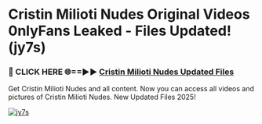 # Cristin Milioti Nudes Original Videos 0nlyFans Leaked - Files Updated! (jy7s)

<h3>🔴 CLICK HERE 🌐==►► <a href="https://tinyurl.com/52m3yx9h" rel="nofollow">Cristin Milioti Nudes Updated Files</a></h3>

Get Cristin Milioti Nudes and all content. Now you can access all videos and pictures of Cristin Milioti Nudes. New Updated Files 2025!

[![jy7s](https://i.imgur.com/TnHtlc8.gif)](https://tinyurl.com/52m3yx9h)
